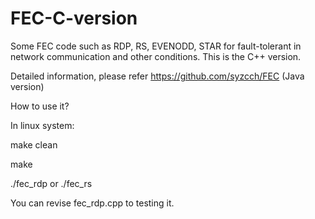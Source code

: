 # FEC-C-version

Some FEC code such as RDP, RS, EVENODD, STAR for fault-tolerant in network communication and other conditions. This is the C++ version.

Detailed information, please refer https://github.com/syzcch/FEC (Java version)

How to use it?

In linux system:

  make clean
  
  make
  
  ./fec_rdp  or ./fec_rs
  
You can revise fec_rdp.cpp to testing it.
